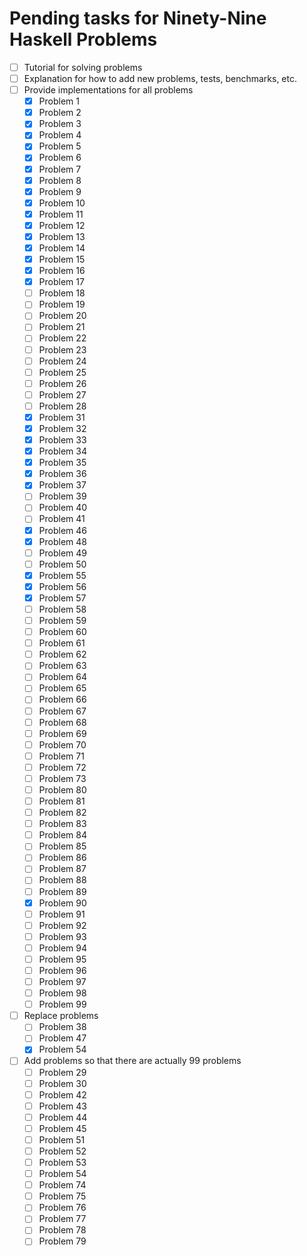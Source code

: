 # Pending tasks for Ninety-Nine Haskell Problems

*   [ ] Tutorial for solving problems
*   [ ] Explanation for how to add new problems, tests, benchmarks, etc.
*   [ ] Provide implementations for all problems
    *   [x] Problem 1
    *   [x] Problem 2
    *   [x] Problem 3
    *   [x] Problem 4
    *   [x] Problem 5
    *   [x] Problem 6
    *   [x] Problem 7
    *   [x] Problem 8
    *   [x] Problem 9
    *   [x] Problem 10
    *   [x] Problem 11
    *   [x] Problem 12
    *   [x] Problem 13
    *   [x] Problem 14
    *   [x] Problem 15
    *   [x] Problem 16
    *   [x] Problem 17
    *   [ ] Problem 18
    *   [ ] Problem 19
    *   [ ] Problem 20
    *   [ ] Problem 21
    *   [ ] Problem 22
    *   [ ] Problem 23
    *   [ ] Problem 24
    *   [ ] Problem 25
    *   [ ] Problem 26
    *   [ ] Problem 27
    *   [ ] Problem 28
    *   [x] Problem 31
    *   [x] Problem 32
    *   [x] Problem 33
    *   [x] Problem 34
    *   [x] Problem 35
    *   [x] Problem 36
    *   [x] Problem 37
    *   [ ] Problem 39
    *   [ ] Problem 40
    *   [ ] Problem 41
    *   [x] Problem 46
    *   [x] Problem 48
    *   [ ] Problem 49
    *   [ ] Problem 50
    *   [x] Problem 55
    *   [x] Problem 56
    *   [x] Problem 57
    *   [ ] Problem 58
    *   [ ] Problem 59
    *   [ ] Problem 60
    *   [ ] Problem 61
    *   [ ] Problem 62
    *   [ ] Problem 63
    *   [ ] Problem 64
    *   [ ] Problem 65
    *   [ ] Problem 66
    *   [ ] Problem 67
    *   [ ] Problem 68
    *   [ ] Problem 69
    *   [ ] Problem 70
    *   [ ] Problem 71
    *   [ ] Problem 72
    *   [ ] Problem 73
    *   [ ] Problem 80
    *   [ ] Problem 81
    *   [ ] Problem 82
    *   [ ] Problem 83
    *   [ ] Problem 84
    *   [ ] Problem 85
    *   [ ] Problem 86
    *   [ ] Problem 87
    *   [ ] Problem 88
    *   [ ] Problem 89
    *   [x] Problem 90
    *   [ ] Problem 91
    *   [ ] Problem 92
    *   [ ] Problem 93
    *   [ ] Problem 94
    *   [ ] Problem 95
    *   [ ] Problem 96
    *   [ ] Problem 97
    *   [ ] Problem 98
    *   [ ] Problem 99
*   [ ] Replace problems
    *   [ ] Problem 38
    *   [ ] Problem 47
    *   [x] Problem 54
*   [ ] Add problems so that there are actually 99 problems
    *   [ ] Problem 29
    *   [ ] Problem 30
    *   [ ] Problem 42
    *   [ ] Problem 43
    *   [ ] Problem 44
    *   [ ] Problem 45
    *   [ ] Problem 51
    *   [ ] Problem 52
    *   [ ] Problem 53
    *   [ ] Problem 54
    *   [ ] Problem 74
    *   [ ] Problem 75
    *   [ ] Problem 76
    *   [ ] Problem 77
    *   [ ] Problem 78
    *   [ ] Problem 79
